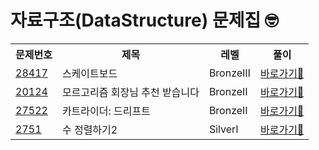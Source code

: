 <h1>자료구조(DataStructure) 문제집 🤓
  
</h1>

<table>
  <tr>
    <th>문제번호</th>
    <th>제목</th>
    <th>레벨</th>
    <th>풀이</th>
  </tr>

 <tr>
    <td><a href="https://www.acmicpc.net/problem/28417">28417</a></td>
    <td>스케이트보드</a></td>
    <td>BronzeⅢ</td>
    <td><a href="https://github.com/sun-gwang/Algorithm/tree/main/%EC%9C%A0%ED%98%95%EB%B3%84%20%EB%B6%84%EB%A5%98/Sorting/problems/28417">바로가기💨</a></td>
  </tr>

  <tr>
    <td><a href="https://www.acmicpc.net/problem/20124">20124</a></td>
    <td>모르고리즘 회장님 추천 받습니다</td>
    <td>BronzeⅡ</td>
    <td><a href="https://github.com/sun-gwang/Algorithm/tree/main/%EC%9C%A0%ED%98%95%EB%B3%84%20%EB%B6%84%EB%A5%98/Sorting/problems/20124">바로가기💨</a></td>
  </tr>

   <tr>
    <td><a href="https://www.acmicpc.net/problem/27522">27522</a></td>
    <td>카트라이더: 드리프트</td>
    <td>BronzeⅡ</td>
    <td><a href="https://github.com/sun-gwang/Algorithm/tree/main/%EC%9C%A0%ED%98%95%EB%B3%84%20%EB%B6%84%EB%A5%98/Sorting/problems/27522">바로가기💨</a></td>
  </tr>

  <tr>
    <td><a href="https://www.acmicpc.net/problem/2751">2751</a></td>
    <td>수 정렬하기2</td>
    <td>SilverⅠ</td>
    <td><a href="https://github.com/sun-gwang/Algorithm/tree/main/%EC%9C%A0%ED%98%95%EB%B3%84%20%EB%B6%84%EB%A5%98/Sorting/problems/2751">바로가기💨</a></td>
  </tr>

</table>


